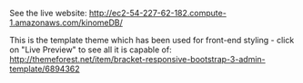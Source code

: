 See the live website:
http://ec2-54-227-62-182.compute-1.amazonaws.com/kinomeDB/

This is the template theme which has been used for front-end styling - click on "Live Preview" to see all it is capable of:
http://themeforest.net/item/bracket-responsive-bootstrap-3-admin-template/6894362
